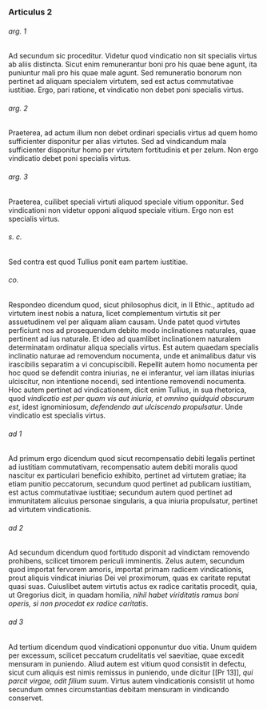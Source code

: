 ### Articulus 2

###### arg. 1
Ad secundum sic proceditur. Videtur quod vindicatio non sit specialis virtus ab aliis distincta. Sicut enim remunerantur boni pro his quae bene agunt, ita puniuntur mali pro his quae male agunt. Sed remuneratio bonorum non pertinet ad aliquam specialem virtutem, sed est actus commutativae iustitiae. Ergo, pari ratione, et vindicatio non debet poni specialis virtus.

###### arg. 2
Praeterea, ad actum illum non debet ordinari specialis virtus ad quem homo sufficienter disponitur per alias virtutes. Sed ad vindicandum mala sufficienter disponitur homo per virtutem fortitudinis et per zelum. Non ergo vindicatio debet poni specialis virtus.

###### arg. 3
Praeterea, cuilibet speciali virtuti aliquod speciale vitium opponitur. Sed vindicationi non videtur opponi aliquod speciale vitium. Ergo non est specialis virtus.

###### s. c.
Sed contra est quod Tullius ponit eam partem iustitiae.

###### co.
Respondeo dicendum quod, sicut philosophus dicit, in II Ethic., aptitudo ad virtutem inest nobis a natura, licet complementum virtutis sit per assuetudinem vel per aliquam aliam causam. Unde patet quod virtutes perficiunt nos ad prosequendum debito modo inclinationes naturales, quae pertinent ad ius naturale. Et ideo ad quamlibet inclinationem naturalem determinatam ordinatur aliqua specialis virtus. Est autem quaedam specialis inclinatio naturae ad removendum nocumenta, unde et animalibus datur vis irascibilis separatim a vi concupiscibili. Repellit autem homo nocumenta per hoc quod se defendit contra iniurias, ne ei inferantur, vel iam illatas iniurias ulciscitur, non intentione nocendi, sed intentione removendi nocumenta. Hoc autem pertinet ad vindicationem, dicit enim Tullius, in sua rhetorica, quod *vindicatio est per quam vis aut iniuria, et omnino quidquid obscurum est*, idest ignominiosum, *defendendo aut ulciscendo propulsatur*. Unde vindicatio est specialis virtus.

###### ad 1
Ad primum ergo dicendum quod sicut recompensatio debiti legalis pertinet ad iustitiam commutativam, recompensatio autem debiti moralis quod nascitur ex particulari beneficio exhibito, pertinet ad virtutem gratiae; ita etiam punitio peccatorum, secundum quod pertinet ad publicam iustitiam, est actus commutativae iustitiae; secundum autem quod pertinet ad immunitatem alicuius personae singularis, a qua iniuria propulsatur, pertinet ad virtutem vindicationis.

###### ad 2
Ad secundum dicendum quod fortitudo disponit ad vindictam removendo prohibens, scilicet timorem periculi imminentis. Zelus autem, secundum quod importat fervorem amoris, importat primam radicem vindicationis, prout aliquis vindicat iniurias Dei vel proximorum, quas ex caritate reputat quasi suas. Cuiuslibet autem virtutis actus ex radice caritatis procedit, quia, ut Gregorius dicit, in quadam homilia, *nihil habet viriditatis ramus boni operis, si non procedat ex radice caritatis*.

###### ad 3
Ad tertium dicendum quod vindicationi opponuntur duo vitia. Unum quidem per excessum, scilicet peccatum crudelitatis vel saevitiae, quae excedit mensuram in puniendo. Aliud autem est vitium quod consistit in defectu, sicut cum aliquis est nimis remissus in puniendo, unde dicitur [[Pr 13]], *qui parcit virgae, odit filium suum*. Virtus autem vindicationis consistit ut homo secundum omnes circumstantias debitam mensuram in vindicando conservet.

